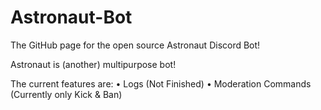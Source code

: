 # Astronaut-Bot
The GitHub page for the open source Astronaut Discord Bot!

Astronaut is (another) multipurpose bot!

The current features are:
• Logs (Not Finished)
• Moderation Commands (Currently only Kick & Ban)
